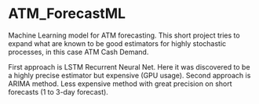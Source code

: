 # ATM_ForecastML


Machine Learning model for ATM forecasting. This short project tries to expand what are known to be good estimators for highly stochastic processes, in this case ATM Cash Demand.

First approach is LSTM Recurrent Neural Net. Here it was discovered to be a highly precise estimator but expensive (GPU usage). Second approach is ARIMA method. Less expensive method with great precision on short forecasts (1 to 3-day forecast).
